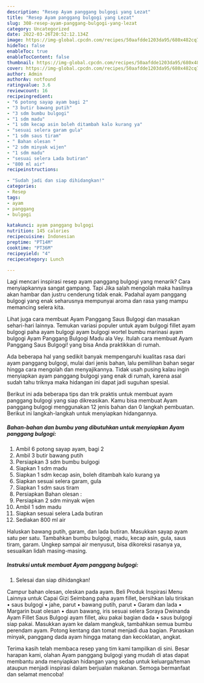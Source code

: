 ```yaml
---
description: "Resep Ayam panggang bulgogi yang Lezat"
title: "Resep Ayam panggang bulgogi yang Lezat"
slug: 308-resep-ayam-panggang-bulgogi-yang-lezat
category: Uncategorized
date: 2022-03-26T20:52:12.134Z
image: https://img-global.cpcdn.com/recipes/50aafdde1203da95/680x482cq70/ayam-panggang-bulgogi-foto-resep-utama.jpg
hideToc: false
enableToc: true
enableTocContent: false
thumbnail: https://img-global.cpcdn.com/recipes/50aafdde1203da95/680x482cq70/ayam-panggang-bulgogi-foto-resep-utama.jpg
cover: https://img-global.cpcdn.com/recipes/50aafdde1203da95/680x482cq70/ayam-panggang-bulgogi-foto-resep-utama.jpg
author: Admin
authorAv: notfound
ratingvalue: 3.6
reviewcount: 16
recipeingredient:
- "6 potong sayap ayam bagi 2"
- "3 butir bawang putih"
- "3 sdm bumbu bulgogi"
- "1 sdm madu"
- "1 sdm kecap asin boleh ditambah kalo kurang ya"
- "sesuai selera garam gula"
- "1 sdm saus tiram"
- " Bahan olesan "
- "2 sdm minyak wijen"
- "1 sdm madu"
- "sesuai selera Lada butiran"
- "800 ml air"
recipeinstructions:

- "Sudah jadi dan siap dihidangkan!"
categories:
- Resep
tags:
- ayam
- panggang
- bulgogi

katakunci: ayam panggang bulgogi 
nutrition: 145 calories
recipecuisine: Indonesian
preptime: "PT14M"
cooktime: "PT36M"
recipeyield: "4"
recipecategory: Lunch

---
```



Lagi mencari inspirasi resep ayam panggang bulgogi yang menarik? Cara menyiapkannya sangat gampang. Tapi Jika salah mengolah maka hasilnya akan hambar dan justru cenderung tidak enak. Padahal ayam panggang bulgogi yang enak seharusnya mempunyai aroma dan rasa yang mampu memancing selera kita.


Lihat juga cara membuat Ayam Panggang Saus Bulgogi dan masakan sehari-hari lainnya. Temukan variasi populer untuk ayam bulgogi fillet ayam bulgogi paha ayam bulgogi ayam bulgogi wortel bumbu marinasi ayam bulgogi Ayam Panggang Bulgogi Madu ala Vey. Itulah cara membuat Ayam Panggang Saus Bulgogi! yang bisa Anda praktikkan di rumah.

Ada beberapa hal yang sedikit banyak mempengaruhi kualitas rasa dari ayam panggang bulgogi, mulai dari jenis bahan, lalu pemilihan bahan segar hingga cara mengolah dan menyajikannya. Tidak usah pusing kalau ingin menyiapkan ayam panggang bulgogi yang enak di rumah, karena asal sudah tahu triknya maka hidangan ini dapat jadi suguhan spesial.


Berikut ini ada beberapa tips dan trik praktis untuk membuat ayam panggang bulgogi yang siap dikreasikan. Kamu bisa membuat Ayam panggang bulgogi menggunakan 12 jenis bahan dan 0 langkah pembuatan. Berikut ini langkah-langkah untuk menyiapkan hidangannya.

<!--inarticleads1-->

##### Bahan-bahan dan bumbu yang dibutuhkan untuk menyiapkan Ayam panggang bulgogi:

1. Ambil 6 potong sayap ayam, bagi 2
1. Ambil 3 butir bawang putih
1. Persiapkan 3 sdm bumbu bulgogi
1. Siapkan 1 sdm madu
1. Siapkan 1 sdm kecap asin, boleh ditambah kalo kurang ya
1. Siapkan sesuai selera garam, gula
1. Siapkan 1 sdm saus tiram
1. Persiapkan  Bahan olesan :
1. Persiapkan 2 sdm minyak wijen
1. Ambil 1 sdm madu
1. Siapkan sesuai selera Lada butiran
1. Sediakan 800 ml air


Haluskan bawang putih, garam, dan lada butiran. Masukkan sayap ayam satu per satu. Tambahkan bumbu bulgogi, madu, kecap asin, gula, saus tiram, garam. Ungkep sampai air menyusut, bisa dikoreksi rasanya ya, sesuaikan lidah masing-masing. 

<!--inarticleads2-->

##### Instruksi untuk membuat Ayam panggang bulgogi:


1. Selesai dan siap dihidangkan!

Campur bahan olesan, oleskan pada ayam. Beli Produk Inspirasi Menu Lainnya untuk Capai Gizi Seimbang paha ayam fillet, bersihkan lalu tiriskan • saus bulgogi • jahe, parut • bawang putih, parut • Garam dan lada • Margarin buat olesan • daun bawang, iris sesuai selera Soraya Dwinanda Ayam Fillet Saus Bulgogi ayam fillet, aku pakai bagian dada • saus bulgogi siap pakai. Masukkan ayam ke dalam mangkuk, tambahkan semua bumbu perendam ayam. Potong kentang dan tomat menjadi dua bagian. Panaskan minyak, panggang dada ayam hingga matang dan kecoklatan, angkat. 

Terima kasih telah membaca resep yang tim kami tampilkan di sini. Besar harapan kami, olahan Ayam panggang bulgogi yang mudah di atas dapat membantu anda menyiapkan hidangan yang sedap untuk keluarga/teman ataupun menjadi inspirasi dalam berjualan makanan. Semoga bermanfaat dan selamat mencoba!
